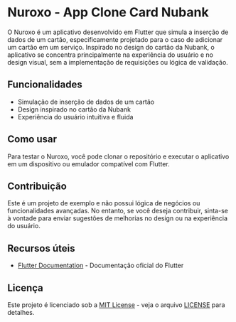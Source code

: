 # Nuroxo - App Clone Card Nubank

O Nuroxo é um aplicativo desenvolvido em Flutter que simula a inserção de dados de um cartão, especificamente projetado para o caso de adicionar um cartão em um serviço. Inspirado no design do cartão da Nubank, o aplicativo se concentra principalmente na experiência do usuário e no design visual, sem a implementação de requisições ou lógica de validação.

## Funcionalidades

- Simulação de inserção de dados de um cartão
- Design inspirado no cartão da Nubank
- Experiência do usuário intuitiva e fluida

## Como usar

Para testar o Nuroxo, você pode clonar o repositório e executar o aplicativo em um dispositivo ou emulador compatível com Flutter.

## Contribuição

Este é um projeto de exemplo e não possui lógica de negócios ou funcionalidades avançadas. No entanto, se você deseja contribuir, sinta-se à vontade para enviar sugestões de melhorias no design ou na experiência do usuário.

## Recursos úteis

- [Flutter Documentation](https://docs.flutter.dev/) - Documentação oficial do Flutter

## Licença

Este projeto é licenciado sob a [MIT License](https://opensource.org/licenses/MIT) - veja o arquivo [LICENSE](LICENSE) para detalhes.
